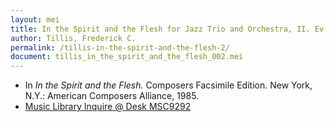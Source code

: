 ```yaml
---
layout: mei
title: In the Spirit and the Flesh for Jazz Trio and Orchestra, II. Ev'ry Time I Feel the Spirit
author: Tillis, Frederick C.
permalink: /tillis-in-the-spirit-and-the-flesh-2/
document: tillis_in_the_spirit_and_the_flesh_002.mei
---
```


- In *In the Spirit and the Flesh.* Composers Facsimile Edition. New York, N.Y.: American Composers Alliance, 1985.
- <a href="https://tufts-primo.hosted.exlibrisgroup.com/permalink/f/bnf7qa/01TUN_ALMA21285436370003851" target="_blank">Music Library Inquire @ Desk MSC9292</a>
